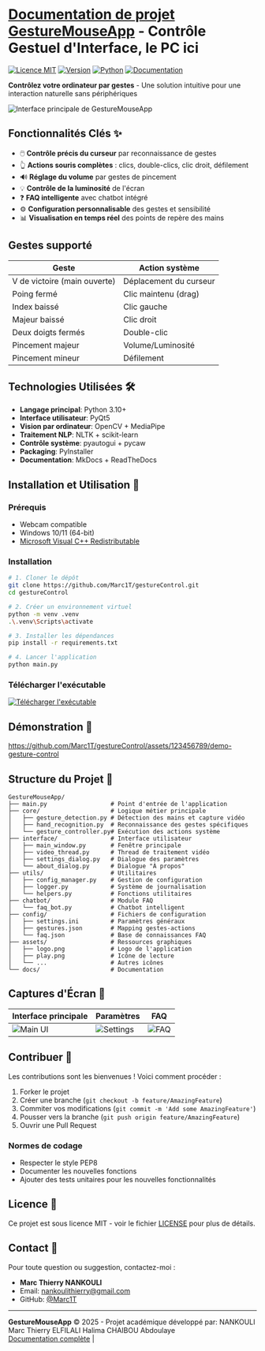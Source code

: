 # [Documentation de projet GestureMouseApp](https://docscv.readthedocs.io/fr/latest/) - Contrôle Gestuel d'Interface, le PC ici

[![Licence MIT](https://img.shields.io/badge/Licence-MIT-blue.svg)](LICENSE)
[![Version](https://img.shields.io/badge/version-1.0.0-green.svg)]()
[![Python](https://img.shields.io/badge/Python-3.10%2B-blue.svg)](https://python.org)
[![Documentation](https://img.shields.io/badge/docs-ReadTheDocs-brightgreen.svg)](https://gesturemouseapp.readthedocs.io)

**Contrôlez votre ordinateur par gestes** - Une solution intuitive pour une interaction naturelle sans périphériques

![Interface principale de GestureMouseApp](./assets/screenshot-main.png)

## Fonctionnalités Clés ✨

- 🖱️ **Contrôle précis du curseur** par reconnaissance de gestes
- 👆 **Actions souris complètes** : clics, double-clics, clic droit, défilement
- 🔊 **Réglage du volume** par gestes de pincement
- 💡 **Contrôle de la luminosité** de l'écran
- ❓ **FAQ intelligente** avec chatbot intégré
- ⚙️ **Configuration personnalisable** des gestes et sensibilité
- 📊 **Visualisation en temps réel** des points de repère des mains

## Gestes supporté
| Geste                        | Action système                |
|------------------------------|-------------------------------|
| V de victoire (main ouverte) | Déplacement du curseur        |
| Poing fermé                  | Clic maintenu (drag)          |
| Index baissé                 | Clic gauche                   |
| Majeur baissé                | Clic droit                    |
| Deux doigts fermés           | Double-clic                   |
| Pincement majeur             | Volume/Luminosité             |
| Pincement mineur             | Défilement                    |

## Technologies Utilisées 🛠️

- **Langage principal**: Python 3.10+
- **Interface utilisateur**: PyQt5
- **Vision par ordinateur**: OpenCV + MediaPipe
- **Traitement NLP**: NLTK + scikit-learn
- **Contrôle système**: pyautogui + pycaw
- **Packaging**: PyInstaller
- **Documentation**: MkDocs + ReadTheDocs

## Installation et Utilisation 🚀

### Prérequis
- Webcam compatible
- Windows 10/11 (64-bit)
- [Microsoft Visual C++ Redistributable](https://aka.ms/vs/17/release/vc_redist.x64.exe)

### Installation
```bash
# 1. Cloner le dépôt
git clone https://github.com/Marc1T/gestureControl.git
cd gestureControl

# 2. Créer un environnement virtuel
python -m venv .venv
.\.venv\Scripts\activate

# 3. Installer les dépendances
pip install -r requirements.txt

# 4. Lancer l'application
python main.py
```

### Télécharger l'exécutable
[![Télécharger l'exécutable](https://img.shields.io/badge/Download-Executable-important)](https://github.com/Marc1T/gestureControl/releases)

## Démonstration 🎥

https://github.com/Marc1T/gestureControl/assets/123456789/demo-gesture-control

## Structure du Projet 📂

```
GestureMouseApp/
├── main.py                  # Point d'entrée de l'application
├── core/                    # Logique métier principale
│   ├── gesture_detection.py # Détection des mains et capture vidéo
│   ├── hand_recognition.py  # Reconnaissance des gestes spécifiques
│   └── gesture_controller.py# Exécution des actions système
├── interface/               # Interface utilisateur
│   ├── main_window.py       # Fenêtre principale
│   ├── video_thread.py      # Thread de traitement vidéo
│   ├── settings_dialog.py   # Dialogue des paramètres
│   └── about_dialog.py      # Dialogue "À propos"
├── utils/                   # Utilitaires
│   ├── config_manager.py    # Gestion de configuration
│   ├── logger.py            # Système de journalisation
│   └── helpers.py           # Fonctions utilitaires
├── chatbot/                 # Module FAQ
│   └── faq_bot.py           # Chatbot intelligent
├── config/                  # Fichiers de configuration
│   ├── settings.ini         # Paramètres généraux
│   ├── gestures.json        # Mapping gestes-actions
│   └── faq.json             # Base de connaissances FAQ
├── assets/                  # Ressources graphiques
│   ├── logo.png             # Logo de l'application
│   ├── play.png             # Icône de lecture
│   └── ...                  # Autres icônes
└── docs/                    # Documentation
```

## Captures d'Écran 📸

| Interface principale | Paramètres | FAQ |
|----------------------|------------|-----|
| ![Main UI](assets/screenshot-main.png) | ![Settings](assets/screenshot-settings.png) | ![FAQ](assets/screenshot-faq.png) |

## Contribuer 🤝

Les contributions sont les bienvenues ! Voici comment procéder :

1. Forker le projet
2. Créer une branche (`git checkout -b feature/AmazingFeature`)
3. Commiter vos modifications (`git commit -m 'Add some AmazingFeature'`)
4. Pousser vers la branche (`git push origin feature/AmazingFeature`)
5. Ouvrir une Pull Request

### Normes de codage
- Respecter le style PEP8
- Documenter les nouvelles fonctions
- Ajouter des tests unitaires pour les nouvelles fonctionnalités

## Licence 📄

Ce projet est sous licence MIT - voir le fichier [LICENSE](LICENSE) pour plus de détails.

## Contact 📧

Pour toute question ou suggestion, contactez-moi :
- **Marc Thierry NANKOULI**
- Email: [nankoulithierry@gmail.com](mailto:nankoulithierry@gmail.com)
- GitHub: [@Marc1T](https://github.com/Marc1T)

---

**GestureMouseApp** © 2025 - Projet académique développé par:
 NANKOULI Marc Thierry
 ELFILALI Halima
 CHAIBOU Abdoulaye  
[Documentation complète](https://docscv.readthedocs.io/fr/latest/) | <!--[Rapport technique](docs/report.pdf) | [Présentation](docs/presentation.pptx) -->
